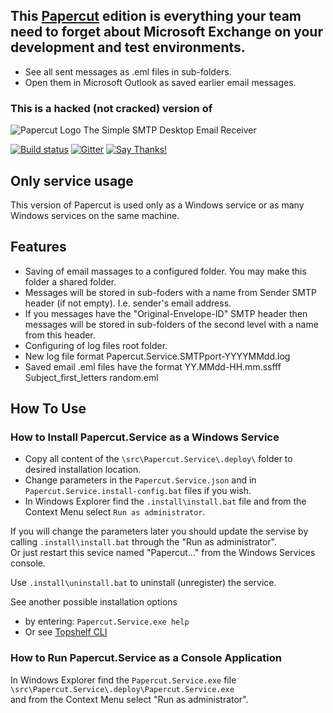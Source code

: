 ## This [Papercut](https://github.com/ChangemakerStudios/Papercut) edition is everything your team need to forget about Microsoft Exchange on your development and test environments.
* See all sent messages as .eml files in sub-folders.
* Open them in Microsoft Outlook as saved earlier email messages.

### This is a hacked (not cracked) version of 
![Papercut Logo](https://raw.githubusercontent.com/ChangemakerStudios/Papercut/develop/graphics/PapercutLogo.png)
The Simple SMTP Desktop Email Receiver

[![Build status](https://ci.appveyor.com/api/projects/status/bs2asxoafdwbkcxa?svg=true)](https://ci.appveyor.com/project/Jaben/papercut)
[![Gitter](https://badges.gitter.im/Join%20Chat.svg)](https://gitter.im/Jaben/Papercut?utm_source=badge&utm_medium=badge&utm_campaign=pr-badge)
[![Say Thanks!](https://img.shields.io/badge/Say%20Thanks-!-1EAEDB.svg)](https://saythanks.io/to/Jaben)

## Only service usage
This version of Papercut is used only as a Windows service or as many Windows services on the same machine.

## Features
* Saving of email massages to a configured folder. You may make this folder a shared folder.
* Messages will be stored in sub-foders with a name from Sender SMTP header (if not empty). I.e. sender's email address.
* If you messages have the "Original-Envelope-ID" SMTP header then messages will be stored in sub-folders of the second level with a name from this header.
* Configuring of log files root folder.
* New log file format Papercut.Service.SMTPport-YYYYMMdd.log
* Saved email .eml files have the format YY.MMdd-HH.mm.ssfff Subject_first_letters random.eml

## How To Use

### How to Install Papercut.Service as a Windows Service

* Copy all content of the `\src\Papercut.Service\.deploy\` folder to desired installation location.
* Change parameters in the `Papercut.Service.json` and in `Papercut.Service.install-config.bat` files if you wish.
* In Windows Explorer find the `.install\install.bat` file and from the Context Menu select `Run as administrator`.

If you will change the parameters later you should update the servise by calling `.install\install.bat` through the "Run as administrator".  
Or just restart this sevice named "Papercut..." from the Windows Services console.

Use `.install\uninstall.bat` to uninstall (unregister) the service.

See another possible installation options
* by entering: `Papercut.Service.exe help`
* Or see [Topshelf CLI](https://topshelf.readthedocs.io/en/latest/overview/commandline.html)

### How to Run Papercut.Service as a Console Application

In Windows Explorer find the `Papercut.Service.exe` file  
`\src\Papercut.Service\.deploy\Papercut.Service.exe`  
and from the Context Menu select "Run as administrator".

